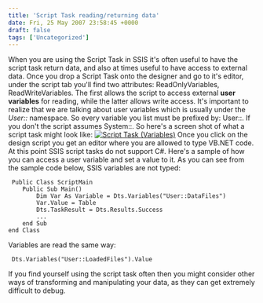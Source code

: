 ```yaml
---
title: 'Script Task reading/returning data'
date: Fri, 25 May 2007 23:58:45 +0000
draft: false
tags: ['Uncategorized']
---
```


When you are using the Script Task in SSIS it's often useful to have the script task return data, and also at times useful to have access to external data. Once you drop a Script Task onto the designer and go to it's editor, under the script tab you'll find two attributes: ReadOnlyVariables, ReadWriteVariables. The first allows the script to access external **user variables** for reading, while the latter allows write access. It's important to realize that we are talking about user variables which is usually under the _User::_ namespace. So every variable you list must be prefixed by: User::. If you don't the script assumes System::. So here's a screen shot of what a script task might look like: [![Script Task (Variables)](/wp-content/uploads/2007/05/script-task1.thumbnail.jpg)](/wp-content/uploads/2007/05/script-task1.jpg "Script Task (Variables)") Once you click on the design script you get an editor where you are allowed to type VB.NET code. At this point SSIS script tasks do not support C#. Here's a sample of how you can access a user variable and set a value to it. As you can see from the sample code below, SSIS variables are not typed:

```basic
 Public Class ScriptMain
	Public Sub Main()	
		Dim Var As Variable = Dts.Variables("User::DataFiles")
		Var.Value = Table
		Dts.TaskResult = Dts.Results.Success
		...
	end Sub
end Class 
```

Variables are read the same way:

```basic
 Dts.Variables("User::LoadedFiles").Value 
```

If you find yourself using the script task often then you might consider other ways of transforming and manipulating your data, as they can get extremely difficult to debug.